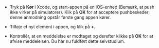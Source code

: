 
* Tryk på **Kør** i Xcode, og start-appen på en iOS-enhed (Bemærk, at push ikke virker på simulatorer). Klik på **OK** for at acceptere pushbeskeder; denne anmodning opstår første gang appen kører.

* Tilføje et nyt element i appen, og klik på **+**.

* Kontrollér, at en meddelelse er modtaget og derefter klikke på **OK** for at afvise meddelelsen. Du har nu fuldført dette selvstudium.
